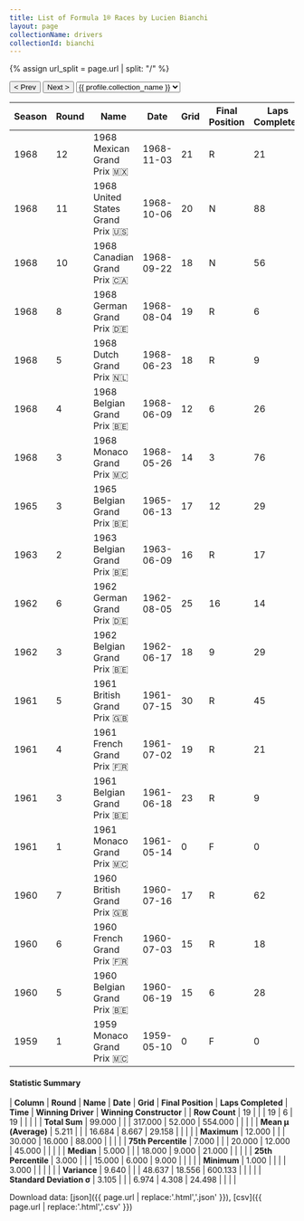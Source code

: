 ```yaml
---
title: List of Formula 1® Races by Lucien Bianchi
layout: page
collectionName: drivers
collectionId: bianchi
---
```


{% assign url_split = page.url | split: "/" %}
<div id="collection-navigation">
<button onclick="selector.options[selector.selectedIndex-1].value && (window.location = selector.options[selector.selectedIndex-1].value);">&lt; Prev</button>
<button onclick="selector.options[selector.selectedIndex+1].value && (window.location = selector.options[selector.selectedIndex+1].value);">Next &gt;</button>
<select id="selector" onchange="this.options[this.selectedIndex].value && (window.location = this.options[this.selectedIndex].value);">
  {% for collectionId in site.data[page.collectionName].refs %}
    {% if collectionId == page.collectionId %}
      {% assign selected = "selected" %}
    {% else %}
      {% assign selected = "" %}
    {% endif %}
    {% assign profile = site.data[page.collectionName][collectionId].profile %}
    <option value="/f1/{{ page.collectionName }}/{{ collectionId }}/{{ url_split[4] }}" {{ selected }}>{{ profile.collection_name }}</option>
  {% endfor %}
</select>
</div>

| Season | Round | Name | Date | Grid | Final Position | Laps Completed | Time | Winning Driver | Winning Constructor |
|--|--|--|--|--|--|--|--|--|--|
| 1968 | 12 | 1968 Mexican Grand Prix 🇲🇽 | 1968-11-03 | 21 | R | 21 |   | Graham Hill 🇬🇧 | Lotus-Ford 🇬🇧 |
| 1968 | 11 | 1968 United States Grand Prix 🇺🇸 | 1968-10-06 | 20 | N | 88 |   | Jackie Stewart 🇬🇧 | Matra-Ford 🇫🇷 |
| 1968 | 10 | 1968 Canadian Grand Prix 🇨🇦 | 1968-09-22 | 18 | N | 56 |   | Denny Hulme 🇳🇿 | McLaren-Ford 🇬🇧 |
| 1968 | 8 | 1968 German Grand Prix 🇩🇪 | 1968-08-04 | 19 | R | 6 |   | Jackie Stewart 🇬🇧 | Matra-Ford 🇫🇷 |
| 1968 | 5 | 1968 Dutch Grand Prix 🇳🇱 | 1968-06-23 | 18 | R | 9 |   | Jackie Stewart 🇬🇧 | Matra-Ford 🇫🇷 |
| 1968 | 4 | 1968 Belgian Grand Prix 🇧🇪 | 1968-06-09 | 12 | 6 | 26 |   | Bruce McLaren 🇳🇿 | McLaren-Ford 🇬🇧 |
| 1968 | 3 | 1968 Monaco Grand Prix 🇲🇨 | 1968-05-26 | 14 | 3 | 76 |   | Graham Hill 🇬🇧 | Lotus-Ford 🇬🇧 |
| 1965 | 3 | 1965 Belgian Grand Prix 🇧🇪 | 1965-06-13 | 17 | 12 | 29 |   | Jim Clark 🇬🇧 | Lotus-Climax 🇬🇧 |
| 1963 | 2 | 1963 Belgian Grand Prix 🇧🇪 | 1963-06-09 | 16 | R | 17 |   | Jim Clark 🇬🇧 | Lotus-Climax 🇬🇧 |
| 1962 | 6 | 1962 German Grand Prix 🇩🇪 | 1962-08-05 | 25 | 16 | 14 |   | Graham Hill 🇬🇧 | BRM 🇬🇧 |
| 1962 | 3 | 1962 Belgian Grand Prix 🇧🇪 | 1962-06-17 | 18 | 9 | 29 |   | Jim Clark 🇬🇧 | Lotus-Climax 🇬🇧 |
| 1961 | 5 | 1961 British Grand Prix 🇬🇧 | 1961-07-15 | 30 | R | 45 |   | Wolfgang von Trips 🇩🇪 | Ferrari 🇮🇹 |
| 1961 | 4 | 1961 French Grand Prix 🇫🇷 | 1961-07-02 | 19 | R | 21 |   | Giancarlo Baghetti 🇮🇹 | Ferrari 🇮🇹 |
| 1961 | 3 | 1961 Belgian Grand Prix 🇧🇪 | 1961-06-18 | 23 | R | 9 |   | Phil Hill 🇺🇸 | Ferrari 🇮🇹 |
| 1961 | 1 | 1961 Monaco Grand Prix 🇲🇨 | 1961-05-14 | 0 | F | 0 |   | Stirling Moss 🇬🇧 | Lotus-Climax 🇬🇧 |
| 1960 | 7 | 1960 British Grand Prix 🇬🇧 | 1960-07-16 | 17 | R | 62 |   | Jack Brabham 🇦🇺 | Cooper-Climax 🇬🇧 |
| 1960 | 6 | 1960 French Grand Prix 🇫🇷 | 1960-07-03 | 15 | R | 18 |   | Jack Brabham 🇦🇺 | Cooper-Climax 🇬🇧 |
| 1960 | 5 | 1960 Belgian Grand Prix 🇧🇪 | 1960-06-19 | 15 | 6 | 28 |   | Jack Brabham 🇦🇺 | Cooper-Climax 🇬🇧 |
| 1959 | 1 | 1959 Monaco Grand Prix 🇲🇨 | 1959-05-10 | 0 | F | 0 |   | Jack Brabham 🇦🇺 | Cooper-Climax 🇬🇧 |

#### Statistic Summary

| **Column** | **Round** | **Name** | **Date** | **Grid** | **Final Position** | **Laps Completed** | **Time** | **Winning Driver** | **Winning Constructor** |
| **Row Count** | 19 |  |  | 19 | 6 | 19 |  |  |  |
| **Total Sum** | 99.000 |  |  | 317.000 | 52.000 | 554.000 |  |  |  |
| **Mean μ (Average)** | 5.211 |  |  | 16.684 | 8.667 | 29.158 |  |  |  |
| **Maximum** | 12.000 |  |  | 30.000 | 16.000 | 88.000 |  |  |  |
| **75th Percentile** | 7.000 |  |  | 20.000 | 12.000 | 45.000 |  |  |  |
| **Median** | 5.000 |  |  | 18.000 | 9.000 | 21.000 |  |  |  |
| **25th Percentile** | 3.000 |  |  | 15.000 | 6.000 | 9.000 |  |  |  |
| **Minimum** | 1.000 |  |  |  | 3.000 |  |  |  |  |
| **Variance** | 9.640 |  |  | 48.637 | 18.556 | 600.133 |  |  |  |
| **Standard Deviation σ** | 3.105 |  |  | 6.974 | 4.308 | 24.498 |  |  |  |

Download data: [json]({{ page.url | replace:'.html','.json' }}), [csv]({{ page.url | replace:'.html','.csv' }})
